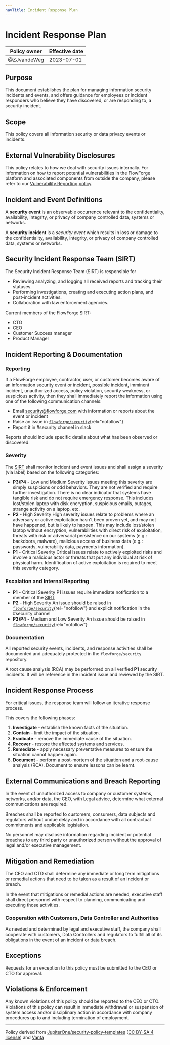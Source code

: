 ```yaml
---
navTitle: Incident Response Plan
---
```


# Incident Response Plan

| Policy owner   | Effective date |
| -------------- | -------------- |
| @ZJvandeWeg    | 2023-07-01     |

## Purpose

This document establishes the plan for managing information security incidents
and events, and offers guidance for employees or incident responders who believe
they have discovered, or are responding to, a security incident.

## Scope 

This policy covers all information security or data privacy events or incidents.

## External Vulnerability Disclosures

This policy relates to how we deal with security issues internally. For information
on how to report potential vulnerabilities in the FlowForge platform and associated
components from outside the company, please refer to our [Vulnerability Reporting policy](../../development/security.md).

## Incident and Event Definitions

A **security event** is an observable occurrence relevant to the confidentiality,
availability, integrity, or privacy of company controlled data, systems or networks.

A **security incident** is a *security event* which results in loss or damage to
the confidentiality, availability, integrity, or privacy of company controlled
data, systems or networks.

## Security Incident Response Team (SIRT)

The Security Incident Response Team (SIRT) is responsible for

 - Reviewing analyzing, and logging all received reports and tracking their statuses.
 - Performing investigations, creating and executing action plans, and post-incident activities.
 - Collaboration with law enforcement agencies.

Current members of the FlowForge SIRT:

 - CTO
 - CEO
 - Customer Success manager
 - Product Manager

## Incident Reporting & Documentation

### Reporting 

If a FlowForge employee, contractor, user, or customer becomes aware of an
information security event or incident, possible incident, imminent incident,
unauthorized access, policy violation, security weakness, or suspicious activity,
then they shall immediately report the information using one of the following
communication channels:

 - Email security@flowforge.com with information or reports about the event or
   incident
 - Raise an issue in [`flowforge/security`](https://github.com/flowforge/security){rel="nofollow"}
 - Report it in #security channel in slack

Reports should include specific details about what has been observed or discovered.

### Severity 

The [SIRT](#security-incident-response-team-sirt) shall monitor incident and event
issues and shall assign a severity (via label) based on the following categories:


 - **P3/P4** - Low and Medium Severity
    Issues meeting this severity are simply suspicions or odd behaviors. They
    are not verified and require further investigation. There is no clear indicator
    that systems have tangible risk and do not require emergency response. This
    includes lost/stolen laptop with disk encryption, suspicious emails, outages,
    strange activity on a laptop, etc.
 - **P2** - High Severity
    High severity issues relate to problems where an adversary or active
    exploitation hasn't been proven yet, and may not have happened, but is likely
    to happen. This may include lost/stolen laptop without encryption, vulnerabilities
    with direct risk of exploitation, threats with risk or adversarial persistence
    on our systems (e.g.: backdoors, malware), malicious access of business
    data (e.g.: passwords, vulnerability data, payments information).
 - **P1** - Critical Severity
    Critical issues relate to actively exploited risks and involve a malicious
    actor or threats that put any individual at risk of physical harm.
    Identification of active exploitation is required to meet this severity category.

### Escalation and Internal Reporting

 - **P1** - Critical Severity
    P1 issues require immediate notification to a member of the [SIRT](#security-incident-response-team-sirt)
 - **P2** - High Severity
    An issue should be raised in [`flowforge/security`](https://github.com/flowforge/security){rel="nofollow"}
    and explicit notification in the #security channel
 - **P3/P4** - Medium and Low Severity
    An issue should be raised in [`flowforge/security`](https://github.com/flowforge/security){rel="nofollow"}

### Documentation

All reported security events, incidents, and response activities shall be documented
and adequately protected in the `flowforge/security` repository.

A root cause analysis (RCA) may be performed on all verified **P1** security incidents.
It will be reference in the incident issue and reviewed by the SIRT.

## Incident Response Process

For critical issues, the response team will follow an iterative response process.

This covers the following phases:

1. **Investigate** - establish the known facts of the situation.
2. **Contain** - limit the impact of the situation.
3. **Eradicate** - remove the immediate cause of the situation.
4. **Recover** - restore the affected systems and services.
5. **Remediate** - apply necessary preventative measures to ensure the situation cannot happen again.
6. **Document** - perform a post-mortem of the situation and a root-cause analysis (RCA). Document to ensure lessons can be learnt.


## External Communications and Breach Reporting

In the event of unauthorized access to company or customer systems, networks,
and/or data, the CEO, with Legal advice, determine what external communications
are required.

Breaches shall be reported to customers, consumers, data subjects and regulators
without undue delay and in accordance with all contractual commitments and
applicable legislation.

No personnel may disclose information regarding incident or potential breaches
to any third party or unauthorized person without the approval of legal and/or
executive management.

## Mitigation and Remediation

The CEO and CTO shall determine any immediate or long term mitigations or
remedial actions that need to be taken as a result of an incident or breach.

In the event that mitigations or remedial actions are needed, executive staff
shall direct personnel with respect to planning, communicating and executing
those activities.

### Cooperation with Customers, Data Controller and Authorities

As needed and determined by legal and executive staff, the company shall
cooperate with customers, Data Controllers and regulators to fulfill all of its
obligations in the event of an incident or data breach.


## Exceptions

Requests for an exception to this policy must be submitted to the CEO or CTO for
approval.

## Violations & Enforcement

Any known violations of this policy should be reported to the CEO or CTO.
Violations of this policy can result in immediate withdrawal or suspension of
system access and/or disciplinary action in accordance with company procedures
up to and including termination of employment.

--- 
Policy derived from [JupiterOne/security-policy-templates](https://github.com/JupiterOne/security-policy-templates) ([CC BY-SA 4 license](https://creativecommons.org/licenses/by-sa/4.0/)) and [Vanta](https://vanta.com)
